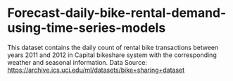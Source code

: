 # Forecast-daily-bike-rental-demand-using-time-series-models
This dataset contains the daily count of rental bike transactions between years 2011 and 2012 in Capital bikeshare system with the corresponding weather and seasonal information. 
Data Source: https://archive.ics.uci.edu/ml/datasets/bike+sharing+dataset
